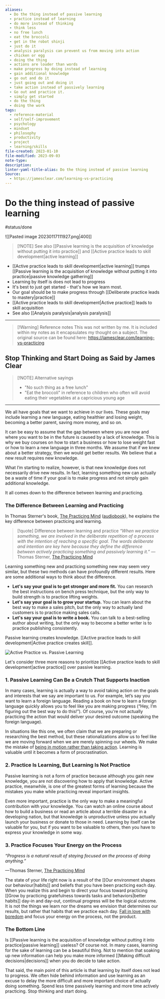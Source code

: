 ```yaml
---
aliases:
  - Do the thing instead of passive learning
  - practice instead of learning
  - do more instead of thinking
  - think less
  - no free lunch
  - eat the broccoli
  - get in the robot shinji
  - just do it
  - analysis paralysis can prevent us from moving into action
  - chicken or egg
  - doing the thing
  - actions are louder than words
  - make progress by doing instead of learning
  - gain additional knowledge
  - go out and do it
  - just going out and doing it
  - take action instead of passively learning
  - Go out and practice it.
  - simply get started
  - do the thing
  - doing the work
tags:
  - reference-material
  - self/self-improvement
  - psychology
  - mindset
  - philosophy
  - productivity
  - project
  - learning/skills
file-created: 2023-01-10
file-modified: 2023-09-03
note-type: 
description: 
linter-yaml-title-alias: Do the thing instead of passive learning
Source:
  - https://jamesclear.com/learning-vs-practicing
---
```


# Do the thing instead of passive learning

#status/done

![[Pasted image 20230117111927.png|400]]

> [!NOTE] See also [[Passive learning is the acquisition of knowledge without putting it into practice]] and [[Active practice leads to skill development|active learning]]

- [[Active practice leads to skill development|active learning]] trumps [[Passive learning is the acquisition of knowledge without putting it into practice|passive knowledge gathering]]
- Learning by itself is does not lead to progress
- It's best to just get started - that's how we learn most.
- Our goal should be to make progress through [[Deliberate practice leads to mastery|practice]]
- [[Active practice leads to skill development|Active practice]] leads to skill acquisition
- See also [[Analysis paralysis|analysis paralysis]]

---
> [!Warning] Reference notes
> This was not written by me. It is included within my notes as it encapsulates my thought on a subject. The original source can be found here: https://jamesclear.com/learning-vs-practicing

## Stop Thinking and Start Doing as Said by James Clear

> [!NOTE] Alternative sayings
>
> - "No such thing as a free lunch"
> - "Eat the broccoli" in reference to children who often will avoid eating their vegetables at a capricious young age

---

We all have goals that we want to achieve in our lives. These goals may include learning a new language, eating healthier and losing weight, becoming a better parent, saving more money, and so on.

It can be easy to assume that the gap between where you are now and where you want to be in the future is caused by a lack of knowledge. This is why we buy courses on how to start a business or how to lose weight fast or how to learn a new language in three months. We assume that if we knew about a better strategy, then we would get better results. We believe that a new result requires new knowledge.

What I’m starting to realize, however, is that new knowledge does not necessarily drive new results. In fact, learning something new can actually be a waste of time if your goal is to make progress and not simply gain additional knowledge.

It all comes down to the difference between learning and practicing.

### The Difference Between Learning and Practicing

In Thomas Sterner's book, [The Practicing Mind](https://jamesclear.com/book/the-practicing-mind "The Practicing Mind: Developing Focus and Discipline in Your Life by Thomas Sterner") ([audiobook](https://jamesclear.com/audiobook/the-practicing-mind "The Practicing Mind audiobook")), he explains the key difference between practicing and learning.

> [!quote] Difference between learning and practice
> _“When we practice something, we are involved in the deliberate repetition of a process with the intention of reaching a specific goal. The words deliberate and intention are key here because they define the difference between actively practicing something and passively learning it.”_
—Thomas Sterner, [The Practicing Mind](https://jamesclear.com/book/the-practicing-mind "The Practicing Mind: Developing Focus and Discipline in Your Life by Thomas Sterner")

Learning something new and practicing something new may seem very similar, but these two methods can have profoundly different results. Here are some additional ways to think about the difference.

- **Let's say your goal is to get stronger and more fit.** You can research the best instructions on bench press technique, but the only way to build strength is to practice lifting weights.
- **Let's say your goal is to grow your startup.** You can learn about the best way to make a sales pitch, but the only way to actually land customers is to practice making sales calls.
- **Let's say your goal is to write a book.** You can talk to a best-selling author about writing, but the only way to become a better writer is to practice publishing consistently.

Passive learning creates knowledge. [[Active practice leads to skill development|Active practice creates skill]].

![Active Practice vs. Passive Learning](https://jamesclear.com/wp-content/uploads/2015/03/practice-vs-learning.jpg)

Let's consider three more reasons to prioritize [[Active practice leads to skill development|active practice]] over passive learning.

### 1. Passive Learning Can Be a Crutch That Supports Inaction

In many cases, learning is actually a way to avoid taking action on the goals and interests that we say are important to us. For example, let’s say you want to learn a foreign language. Reading a book on how to learn a foreign language quickly allows you to feel like you are making progress (“Hey, I’m figuring out the best way to do this!”). Of course, you're not actually practicing the action that would deliver your desired outcome (speaking the foreign language).

In situations like this one, we often claim that we are preparing or researching the best method, but these rationalizations allow us to feel like we are moving forward when we are merely spinning our wheels. We make the mistake of [being in motion rather than taking action](https://jamesclear.com/taking-action "The difference between motion and action."). Learning is valuable until it becomes a form of procrastination.

### 2. Practice Is Learning, But Learning Is Not Practice

Passive learning is not a form of practice because although you gain new knowledge, you are not discovering how to apply that knowledge. Active practice, meanwhile, is one of the greatest forms of learning because the mistakes you make while practicing reveal important insights.

Even more important, practice is the only way to make a meaningful contribution with your knowledge. You can watch an online course about how to build a business or read an article about a terrible disaster in a developing nation, but that knowledge is unproductive unless you actually launch your business or donate to those in need. Learning by itself can be valuable for you, but if you want to be valuable to others, then you have to express your knowledge in some way.

### 3. Practice Focuses Your Energy on the Process

_“Progress is a natural result of staying focused on the process of doing anything.”_

—Thomas Sterner, [The Practicing Mind](https://jamesclear.com/book/the-practicing-mind "The Practicing Mind: Developing Focus and Discipline in Your Life by Thomas Sterner")

The state of your life right now is a result of the [[Our environment shapes our behaviour|habits]] and beliefs that you have been practicing each day. When you realize this and begin to direct your focus toward practicing [[Grow by practicing gratefulness towards tasks and behaviors|better habits]] day-in and day-out, continual progress will be the logical outcome. It is not the things we learn nor the dreams we envision that determines our results, but rather that habits that we practice each day. [Fall in love with boredom](https://jamesclear.com/stay-focused "How to stay focused when you get bored doing the work.") and focus your energy on the process, not the product.

### The Bottom Line

Is [[Passive learning is the acquisition of knowledge without putting it into practice|passive learning]] useless? Of course not. In many cases, learning for the sake of learning can be a beautiful thing. Not to mention that soaking up new information can help you make more informed [[Making difficult decisions|decisions]] when you do decide to take action.

That said, the main point of this article is that learning by itself does not lead to progress. We often hide behind information and use learning as an excuse to delay the more difficult and more important choice of actually doing something. Spend less time passively learning and more time actively practicing. Stop thinking and start doing.
